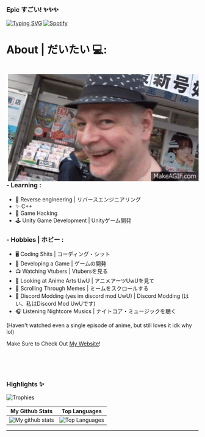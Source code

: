 ### Epic すごい! ✨✨✨
[![Typing SVG](https://readme-typing-svg.herokuapp.com?color=%2336BCF7&lines=%22Every+time+is+the+perfect+time.%22)](https://git.io/typing-svg)
[![Spotify](https://novatorem.vercel.app/api/spotify)](https://open.spotify.com/track/0t3ZvGKlmYmVsDzBJAXK8C?si=633450975dfb4998)

# About | だいたい 💻:
</br>
<img width="500" alt="GIF" align="right" src="https://github.com/PixelGM/PixelGM/blob/main/assets/Anomaly_goes_to_Japan_PART_2.gif">

### - Learning :
- 🔧 Reverse engineering | リバースエンジニアリング
- ✨ C++
- 🤖 Game Hacking
- 🕹️ Unity Game Development | Unityゲーム開発

### - Hobbies | ホビー : 
- 🖥️ Coding Shits | コーディング・シット
- 🎲 Developing a Game | ゲームの開発
- 📺 Watching Vtubers | Vtubersを見る
- 🎨 Looking at Anime Arts UwU | アニメアーツUwUを見て
- 📱 Scrolling Through Memes | ミームをスクロールする
- 🤡 Discord Modding (yes im discord mod UwU) | Discord Modding (はい、私はDiscord Mod UwUです)
- 🎧 Listening Nightcore Musics | ナイトコア・ミュージックを聴く

(Haven't watched even a single episode of anime, but still loves it idk why lol)

Make Sure to Check Out <a href="https://pixelgm.github.io/" target="_blank">My Website</a>!

</br>
</br>
</br>

### Highlights ✨

![Trophies](https://github-profile-trophy.vercel.app/?username=danielkrupinski&theme=darkhub&column=5&margin-w=15&margin-h=15)



|                                                 My Github Stats                                                 |                                                      Top Languages                                                      |
| :-------------------------------------------------------------------------------------------------------------: | :---------------------------------------------------------------------------------------------------------------------: |
| ![My github stats](https://github-readme-stats.vercel.app/api?username=PixelGM&show_icons=true&theme=radical) | ![Top Languages](https://github-readme-stats.vercel.app/api/top-langs/?username=PixelGM&layout=compact&theme=radical) |

---
